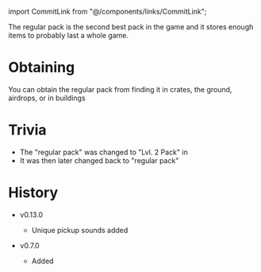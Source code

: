 import CommitLink from "@/components/links/CommitLink";

The regular pack is the second best pack in the game and it stores enough items to probably last a whole game. 

# Obtaining

You can obtain the regular pack from finding it in crates, the ground, airdrops, or in buildings

# Trivia 

 - The "regular pack" was changed to "Lvl. 2 Pack" in <CommitLink sha="1da8f75e"/>
 - It was then later changed back to "regular pack"

# History

 - v0.13.0
   - Unique pickup sounds added

 - v0.7.0
   - Added
